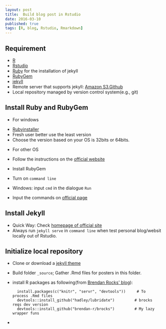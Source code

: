 ```yaml
---
layout: post
title:  Build blog post in Rstudio
date: 2016-03-10
published: true
tags: [R, blog, Rstudio, Rmarkdown]
---
```


## Requirement
* [R](https://www.r-project.org/) 
* [Rstudio](https://www.rstudio.com/)
* [Ruby](https://www.ruby-lang.org/en/documentation/installation/) for the installation of jekyll
* [RubyGem](https://rubygems.org/pages/download)
* [jekyll](https://jekyllrb.com/)
* Remote server that supports jekyll: [Amazon S3](https://aws.amazon.com/tw/s3/),[Github](https://github.com) 
* Local repository managed by version control system(e.g., git)

## Install Ruby and RubyGem
* For windows
 - [Rubyinstaller](http://rubyinstaller.org/)
 - Fresh user better use the least version
 - Choose the version based on your OS is 32bits or 64bits.
* For other OS
+ Follow the instructions on the [official website]((https://www.ruby-lang.org/en/documentation/installation/))
* Install RubyGem
+ Turn on `command line`
- Windows: input `cmd` in the dialogue `Run`
+ Input the commands on [official page](https://rubygems.org/pages/download)

## Install Jekyll
- Quick Way: Check [homepage of official site](https://jekyllrb.com/)
- Always run `jekyll serve` in `command line` when test personal blog/websit locally out of Rstudio.

## Initialize local repository
- Clone or download a [jekyll theme](http://jekyllthemes.org/) 
- Build folder `_source`; Gather .Rmd files for posters in this folder.
- install R packages as following(from [Brendan Rocks' blog](https://brendanrocks.com/blogging-with-rmarkdown-knitr-jekyll/)):  

        install.packages(c("knitr", "servr", "devtools"))     # To process .Rmd files  
        devtools::install_github("hadley/lubridate")         # brocks reqs dev version  
        devtools::install_github("brendan-r/brocks")         # My lazy wrapper funs
  
- 
